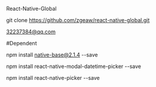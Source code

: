 React-Native-Global

git clone https://github.com/zgeaw/react-native-global.git

32237384@qq.com

#Dependent

npm install native-base@2.1.4 --save

npm install react-native-modal-datetime-picker --save

npm install react-native-picker --save